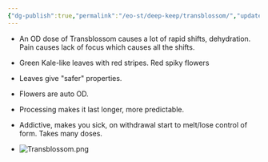 ```yaml
---
{"dg-publish":true,"permalink":"/eo-st/deep-keep/transblossom/","updated":"2025-06-08T15:23:12.656-04:00"}
---
```


- An OD dose of Transblossom causes a lot of rapid shifts, dehydration.  Pain causes lack of focus which causes all the shifts.
- Green Kale-like leaves with red stripes. Red spiky flowers
- Leaves give "safer" properties.
- Flowers are auto OD.
- Processing makes it last longer, more predictable.
- Addictive, makes you sick, on withdrawal start to melt/lose control of form.  Takes many doses.

- ![Transblossom.png](/img/user/EoST/Deep%20Keep/Transblossom.png)